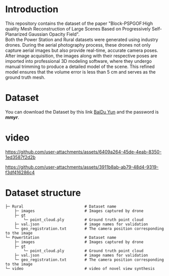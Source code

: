 # Introduction
This repository contains the dataset of the paper "Block-PSPGOF:High quality Mesh Reconstruction of Large Scenes Based on Progressively Self-Planarized Gaussian Opacity Field".  
Both the Power Station and Rural datasets were generated using industry drones. During the aerial photography process, these drones not only capture aerial images but also provide real-time, accurate camera poses. After image acquisition, the images along with their respective poses are imported into professional 3D modeling software, where they undergo manual trimming to produce a detailed model of the scene. This refined model ensures that the volume error is less than 5 cm and serves as the ground truth mesh.

# Dataset
You can download the Dataset by this link [BaiDu Yun](https://pan.baidu.com/s/1TtI2ktSqrqIVHE0cfeZbLw) and the password is **_mmyr_**.  

# video  


https://github.com/user-attachments/assets/6409a264-45de-4eab-8350-1ed3587f2d2b


https://github.com/user-attachments/assets/3911b8ab-ab79-48d4-9319-f3df416286c4




# Dataset structure
    ├─ Rural                           # Dataset name  
        ├─ images                      # Images captured by drone  
        ├─ gt
            └─ point_cloud.ply         # Ground truth point cloud
        ├─ val.json                    # image names for validation  
        └─ geo_registration.txt        # The camera position corresponding to the image  
    └─ PowerStation                    # Dataset name  
        ├─ images                      # Images captured by drone  
        ├─ gt
            └─ point_cloud.ply         # Ground truth point cloud
        ├─ val.json                    # image names for validation  
        └─ geo_registration.txt        # The camera position corresponding to the image  
    └─ video                           # video of novel view synthesis
